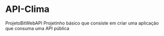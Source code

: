 # API-Clima
ProjetoBitWebAPI
Projetinho básico que consiste em criar uma aplicação que consuma uma API pública
